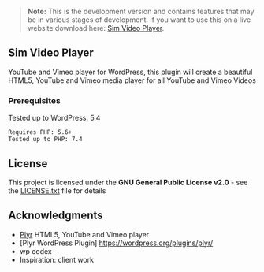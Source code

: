 > **Note:** This is the development version and contains features that may be in various stages of development. If you want to use this on a live website download here: [Sim Video Player](https://github.com/devuri/sim-video-player/releases).

## Sim Video Player
YouTube and Vimeo player for WordPress, this plugin will create a beautiful HTML5, YouTube and Vimeo media player for all YouTube and Vimeo Videos


### Prerequisites

Tested up to WordPress: 5.4
```
Requires PHP: 5.6+
Tested up to PHP: 7.4
```


## License

This project is licensed under the **GNU General Public License v2.0** - see the [LICENSE.txt](LICENSE.txt) file for details

## Acknowledgments
* [Plyr](https://github.com/sampotts/plyr) HTML5, YouTube and Vimeo player
* [Plyr WordPress Plugin] https://wordpress.org/plugins/plyr/
* wp codex
* Inspiration: client work

